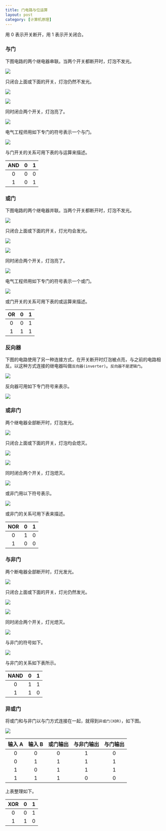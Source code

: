 ```yaml
---
title: 门电路与位运算
layout: post
category: [计算机原理]
---
```


用 0 表示开关断开，用 1 表示开关闭合。

### 与门

下图电路的两个继电器串联。当两个开关都断开时，灯泡不发光。

![](/assets/images/20190719/WX20190719-101251.png)

只闭合上面或下面的开关，灯泡仍然不发光。

![](/assets/images/20190719/WX20190719-102442.png)

![](/assets/images/20190719/WX20190719-102650.png)

同时闭合两个开关，灯泡亮了。

![](/assets/images/20190719/WX20190719-101116.png)

电气工程师用如下专门的符号表示一个与门。

![](/assets/images/20190719/WX20190719-101311.png)

与门开关的关系可用下表的与运算来描述。

| AND | 0 | 1 |
| :--: | :--: | :--: |
| 0 | 0 | 0 |
| 1 | 0 | 1 |

### 或门

下图电路的两个继电器并联。当两个开关都断开时，灯泡不发光。

![](/assets/images/20190719/WX20190719-103827.png)

只闭合上面或下面的开关，灯光均会发光。

![](/assets/images/20190719/WX20190719-104045.png)

![](/assets/images/20190719/WX20190719-104514.png)

同时闭合两个开关，灯泡亮了。

![](/assets/images/20190719/WX20190719-104232.png)

电气工程师用如下专门的符号表示一个或门。

![](/assets/images/20190719/WX20190719-104321.png)

或门开关的关系可用下表的或运算来描述。

| OR | 0 | 1 |
| :--: | :--: | :--: |
| 0 | 0 | 1 |
| 1 | 1 | 1 |

### 反向器

下图的电路使用了另一种连接方式，在开关断开时灯泡被点亮，与之前的电路相反。以这种方式连接的继电器叫做`反向器(inverter)`。`反向器不是逻辑门`。

![](/assets/images/20190719/WX20190719-104731.png)

反向器可用如下专门符号来表示。

![](/assets/images/20190719/WX20190719-104749.png)

### 或非门

两个继电器全部断开时，灯泡发光。

![](/assets/images/20190719/WX20190719-105253.png)

只闭合上面或下面的开关，灯泡均会熄灭。

![](/assets/images/20190719/WX20190719-105527.png)

![](/assets/images/20190719/WX20190719-105537.png)

同时闭合两个开关，灯泡熄灭。

![](/assets/images/20190719/WX20190719-105622.png)

或非门用以下符号表示。

![](/assets/images/20190719/WX20190719-105836.png)

或非门的关系可用下表来描述。

| NOR | 0 | 1 |
| :--: | :--: | :--: |
| 0 | 1 | 0 |
| 1 | 0 | 0 |

### 与非门

两个断电器全部断开时，灯光发光。

![](/assets/images/20190719/WX20190719-110128.png)

只闭合上面或下面的开关，灯光仍然发光。

![](/assets/images/20190719/WX20190719-110229.png)

![](/assets/images/20190719/WX20190719-110251.png)

同时闭合两个开关，灯光熄灭。

![](/assets/images/20190719/WX20190719-110300.png)

与非门的符号如下。

![](/assets/images/20190719/WX20190719-110406.png)

与非门的关系如下表所示。

| NAND | 0 | 1 |
| :--: | :--: | :--: |
| 0 | 1 | 1 |
| 1 | 1 | 0 |

### 异或门

将或门和与非门以与门方式连接在一起，就得到`异或门(XOR)`，如下图。

![](/assets/images/20190719/WX20190719-110749.png)

| 输入 A | 输入 B | 或门输出 | 与非门输出 | 与门输出 |
| :--: | :--: | :--: | :--: | :--: |
| 0 | 0 | 0 | 1 | 0 |
| 0 | 1 | 1 | 1 | 1 |
| 1 | 0 | 1 | 1 | 1 |
| 1 | 1 | 1 | 0 | 0 |

上表整理如下。

| XOR | 0 | 1 |
| :--: | :--: | :--: |
| 0 | 0 | 1 |
| 1 | 1 | 0 |

